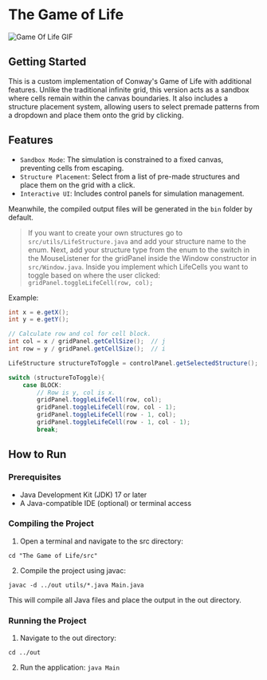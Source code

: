 # The Game of Life

![Game Of Life GIF](https://media3.giphy.com/media/v1.Y2lkPTc5MGI3NjExY2hya2xzZW1jNG9xbzljd3Y1MTluY3o1eGYwcGhoeDlvdjcxcDM2eiZlcD12MV9pbnRlcm5hbF9naWZfYnlfaWQmY3Q9Zw/d7SnByEMkrdeoVQ2lT/giphy.gif)

## Getting Started
This is a custom implementation of Conway's Game of Life with additional features. Unlike the traditional infinite grid, this version acts as a sandbox where cells remain within the canvas boundaries. It also includes a structure placement system, allowing users to select premade patterns from a dropdown and place them onto the grid by clicking.

## Features
- `Sandbox Mode`: The simulation is constrained to a fixed canvas, preventing cells from escaping.
- `Structure Placement`: Select from a list of pre-made structures and place them on the grid with a click.
- `Interactive UI`: Includes control panels for simulation management.

Meanwhile, the compiled output files will be generated in the `bin` folder by default.

> If you want to create your own structures go to `src/utils/LifeStructure.java` and add your structure name to the enum. Next, add your structure type from the enum to the switch in the MouseListener for the gridPanel inside the Window constructor in `src/Window.java`. Inside you implement which LifeCells you want to toggle based on where the user clicked: `gridPanel.toggleLifeCell(row, col);`

Example:
```java
int x = e.getX();
int y = e.getY();

// Calculate row and col for cell block.
int col = x / gridPanel.getCellSize();  // j
int row = y / gridPanel.getCellSize();  // i

LifeStructure structureToToggle = controlPanel.getSelectedStructure();

switch (structureToToggle){
    case BLOCK:
        // Row is y, col is x.
        gridPanel.toggleLifeCell(row, col);
        gridPanel.toggleLifeCell(row, col - 1);
        gridPanel.toggleLifeCell(row - 1, col);
        gridPanel.toggleLifeCell(row - 1, col - 1);
        break;
```

## How to Run
### Prerequisites

- Java Development Kit (JDK) 17 or later
- A Java-compatible IDE (optional) or terminal access

###  Compiling the Project

1. Open a terminal and navigate to the src directory:

`cd "The Game of Life/src"`

2. Compile the project using javac:

`javac -d ../out utils/*.java Main.java`

This will compile all Java files and place the output in the out directory.

### Running the Project

1. Navigate to the out directory:

`cd ../out`

2. Run the application:
`java Main`